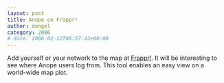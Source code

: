```yaml
---
layout: post
title: Anope on Frappr!
author: dengel
category: 2006
# date: 2006-02-12T08:57:42+00:00
---
```


<!--
BEGIN SUMMARY
Add yourself or your network to the map at <a href="http://www.frappr.com/anope">Frappr!</a>.
END SUMMARY
-->

Add yourself or your network to the map at <a href="http://www.frappr.com/anope">Frappr!</a>. It will be interesting to see where Anope users log from. This tool enables an easy view on a world-wide map plot.
